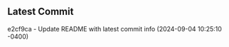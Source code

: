 
## Latest Commit
e2cf9ca - Update README with latest commit info (2024-09-04 10:25:10 -0400) <Yunxi-Zhou>
